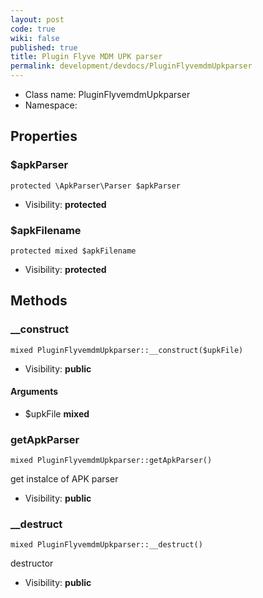 ```yaml
---
layout: post
code: true
wiki: false
published: true
title: Plugin Flyve MDM UPK parser
permalink: development/devdocs/PluginFlyvemdmUpkparser
---
```


* Class name: PluginFlyvemdmUpkparser
* Namespace: 





Properties
----------


### $apkParser

    protected \ApkParser\Parser $apkParser





* Visibility: **protected**


### $apkFilename

    protected mixed $apkFilename





* Visibility: **protected**


Methods
-------


### __construct

    mixed PluginFlyvemdmUpkparser::__construct($upkFile)





* Visibility: **public**


#### Arguments
* $upkFile **mixed**



### getApkParser

    mixed PluginFlyvemdmUpkparser::getApkParser()

get instalce of APK parser



* Visibility: **public**




### __destruct

    mixed PluginFlyvemdmUpkparser::__destruct()

destructor



* Visibility: **public**



